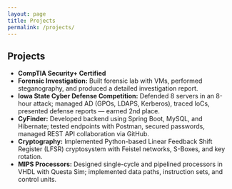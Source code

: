 ```yaml
---
layout: page
title: Projects
permalink: /projects/
---
```


## Projects

- **CompTIA Security+ Certified**
- **Forensic Investigation:** Built forensic lab with VMs, performed steganography, and produced a detailed investigation report.
- **Iowa State Cyber Defense Competition:** Defended 8 servers in an 8-hour attack; managed AD (GPOs, LDAPS, Kerberos), traced IoCs, presented defense reports — earned 2nd place.
- **CyFinder:** Developed backend using Spring Boot, MySQL, and Hibernate; tested endpoints with Postman, secured passwords, managed REST API collaboration via GitHub.
- **Cryptography:** Implemented Python-based Linear Feedback Shift Register (LFSR) cryptosystem with Feistel networks, S-Boxes, and key rotation.
- **MIPS Processors:** Designed single-cycle and pipelined processors in VHDL with Questa Sim; implemented data paths, instruction sets, and control units.
